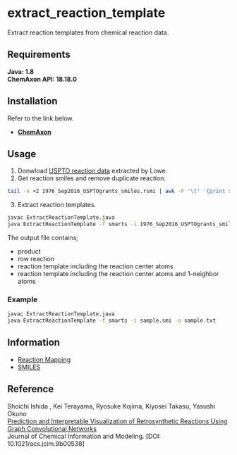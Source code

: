 # extract_reaction_template
Extract reaction templates from chemical reaction data.

## Requirements
**Java: 1.8**  
**ChemAxon API: 18.18.0**  

## Installation
Refer to the link below.
* [**ChemAxon**](https://docs.chemaxon.com/display/docs/Installation+Guide)

## Usage
1. Donwload [USPTO reaction data](https://figshare.com/articles/Chemical_reactions_from_US_patents_1976-Sep2016_/5104873) extracted by Lowe.
2. Get reaction smiles and remove duplicate reaction.
```bash
tail -n +2 1976_Sep2016_USPTOgrants_smiles.rsmi | awk -F '\t' '{print $1}' | sort | uniq > 1976_Sep2016_USPTOgrants_smiles_uniq.smi
```
3. Extract reaction templates.
```bash
javac ExtractReactionTemplate.java
java ExtractReactionTemplate -f smarts -i 1976_Sep2016_USPTOgrants_smiles_uniq.smi -o PATH_TO_OUTPUT
```
The output file contains; 
- product
- row reaction
- reaction template including the reaction center atoms
- reaction template including the reaction center atoms and 1-neighbor atoms

### Example
```bash
javac ExtractReactionTemplate.java
java ExtractReactionTemplate -f smarts -i sample.smi -o sample.txt
```


## Information
- [Reaction Mapping](https://docs.chemaxon.com/display/docs/Reaction+Mapping)
- [SMILES](https://docs.chemaxon.com/display/docs/SMILES)

## Reference
Shoichi Ishida , Kei Terayama,  Ryosuke Kojima, Kiyosei Takasu, Yasushi Okuno  
[Prediction and Interpretable Visualization of Retrosynthetic Reactions Using Graph Convolutional Networks](https://pubs.acs.org/doi/10.1021/acs.jcim.9b00538)  
Journal of Chemical Information and Modeling. [DOI: 10.1021/acs.jcim.9b00538]
